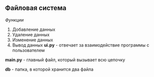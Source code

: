 ## Файловая система
*Функции*
1. Добавление данных
2. Удаление данных
3. Изменение данных
4. Вывод данных
**ui.py** - отвечает за взаимодействие программы с пользователем

**main.py** - главный файл, который вызывает всю цепочку

**db** - папка, в которой хранится два файла